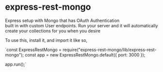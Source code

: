# express-rest-mongo

Express setup with Mongo that has OAuth Authentication <br>
built in with custom User endpoints. Run your server and it will automatically<br>
create your collections for you when you desire

To use this, install it, and import it like so,

`const ExpressRestMongo = require("express-rest-mongo/lib/express-rest-mongo");
   const app = new ExpressRestMongo.default({
       port: 3000
   });
   
   app.run();`